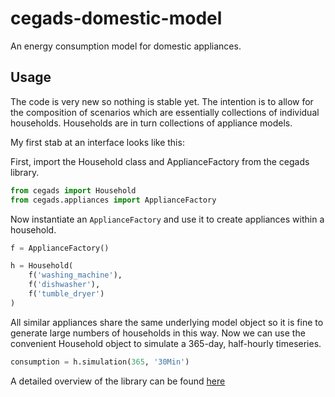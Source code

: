 # cegads-domestic-model
An energy consumption model for domestic appliances.

## Usage
The code is very new so nothing is stable yet.
The intention is to allow for the composition of scenarios which are essentially collections of individual households.
Households are in turn collections of appliance models.

My first stab at an interface looks like this:

First, import the Household class and ApplianceFactory from the cegads library.

```python
from cegads import Household
from cegads.appliances import ApplianceFactory
```

Now instantiate an `ApplianceFactory` and use it to create appliances within a household.

```python
f = ApplianceFactory()

h = Household(
    f('washing_machine'),
    f('dishwasher'),
    f('tumble_dryer')
)
```

All similar appliances share the same underlying model object so it is fine to generate large numbers of households in this way.
Now we can use the convenient Household object to simulate a 365-day, half-hourly timeseries.

```python
consumption = h.simulation(365, '30Min')
```

A detailed overview of the library can be found [here](https://github.com/IESD/cegads-domestic-model/blob/master/cegads/examples/Basic%20usage.ipynb)
